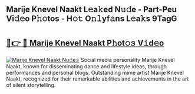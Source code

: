 ## Marije Knevel Naakt L𝚎a𝚔ed N𝚞𝚍e - Part-Peu Vi𝚍𝚎o P𝚑𝚘tos - H𝚘𝚝 O𝚗𝚕yf𝚊ns L𝚎a𝚔s 9TagG

# <h2><a href="http://kfbcw8w.oniu.top/?m=Marije+Knevel+Naakt">🔗👉 🔴 Marije Knevel Naakt P𝚑ot𝚘𝚜 V𝚒d𝚎o</a></h2>

[![Marije Knevel Naakt Nu𝚍e𝚜](https://i.imgur.com/0qMVB7G.gif)](http://kfbcw8w.oniu.top/?m=Marije+Knevel+Naakt)
Social media personality Marije Knevel Naakt, known for disseminating dance and lifestyle ideas, through performances and personal blogs. Outstanding mime artist Marije Knevel Naakt, recognized for their remarkable abilities and achievements in the art of silent storytelling.  
